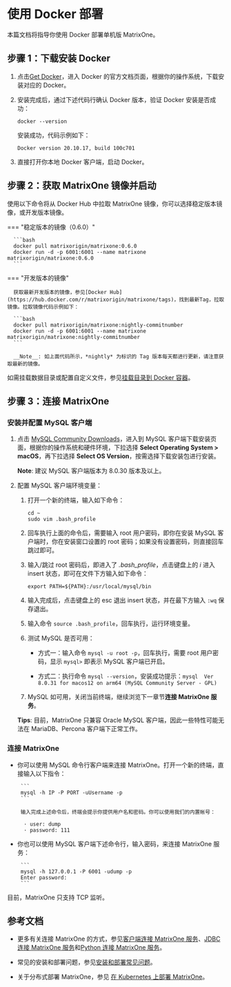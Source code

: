 # **使用 Docker 部署**

本篇文档将指导你使用 Docker 部署单机版 MatrixOne。

## 步骤 1：下载安装 Docker

1. 点击<a href="https://docs.docker.com/get-docker/" target="_blank">Get Docker</a>，进入 Docker 的官方文档页面，根据你的操作系统，下载安装对应的 Docker。

2. 安装完成后，通过下述代码行确认 Docker 版本，验证 Docker 安装是否成功：

    ```
    docker --version
    ```

    安装成功，代码示例如下：

    ```
    Docker version 20.10.17, build 100c701
    ```

3. 直接打开你本地 Docker 客户端，启动 Docker。

## 步骤 2：获取 MatrixOne 镜像并启动

使用以下命令将从 Docker Hub 中拉取 MatrixOne 镜像，你可以选择稳定版本镜像，或开发版本镜像。

=== "稳定版本的镜像（0.6.0）"

      ```bash
      docker pull matrixorigin/matrixone:0.6.0
      docker run -d -p 6001:6001 --name matrixone matrixorigin/matrixone:0.6.0
      ```

=== "开发版本的镜像"

      获取最新开发版本的镜像，参见[Docker Hub](https://hub.docker.com/r/matrixorigin/matrixone/tags)，找到最新Tag，拉取镜像。拉取镜像代码示例如下：

      ```bash
      docker pull matrixorigin/matrixone:nightly-commitnumber
      docker run -d -p 6001:6001 --name matrixone matrixorigin/matrixone:nightly-commitnumber
      ```

      __Note__: 如上面代码所示，*nightly* 为标识的 Tag 版本每天都进行更新，请注意获取最新的镜像。

如需挂载数据目录或配置自定义文件，参见[挂载目录到 Docker 容器](../../Maintain/mount-data-by-docker.md)。

## 步骤 3：连接 MatrixOne

### 安装并配置 MySQL 客户端

1. 点击 <a href="https://dev.mysql.com/downloads/mysql" target="_blank">MySQL Community Downloads</a>，进入到 MySQL 客户端下载安装页面，根据你的操作系统和硬件环境，下拉选择 **Select Operating System > macOS**，再下拉选择 **Select OS Version**，按需选择下载安装包进行安装。

    __Note__: 建议 MySQL 客户端版本为 8.0.30 版本及以上。

2. 配置 MySQL 客户端环境变量：

     1. 打开一个新的终端，输入如下命令：

         ```
         cd ~
         sudo vim .bash_profile
         ```

     2. 回车执行上面的命令后，需要输入 root 用户密码，即你在安装 MySQL 客户端时，你在安装窗口设置的 root 密码；如果没有设置密码，则直接回车跳过即可。

     3. 输入/跳过 root 密码后，即进入了 *.bash_profile*，点击键盘上的 *i* 进入 insert 状态，即可在文件下方输入如下命令：

        ```
        export PATH=${PATH}:/usr/local/mysql/bin
        ```

     4. 输入完成后，点击键盘上的 esc 退出 insert 状态，并在最下方输入 `:wq` 保存退出。

     5. 输入命令 `source .bash_profile`，回车执行，运行环境变量。

     6. 测试 MySQL 是否可用：

         - 方式一：输入命令 `mysql -u root -p`，回车执行，需要 root 用户密码，显示 `mysql>` 即表示 MySQL 客户端已开启。

         - 方式二：执行命令 `mysql --version`，安装成功提示：`mysql  Ver 8.0.31 for macos12 on arm64 (MySQL Community Server - GPL)`

     7. MySQL 如可用，关闭当前终端，继续浏览下一章节**连接 MatrixOne 服务**。

    __Tips__: 目前，MatrixOne 只兼容 Oracle MySQL 客户端，因此一些特性可能无法在 MariaDB、Percona 客户端下正常工作。

### 连接 MatrixOne

- 你可以使用 MySQL 命令行客户端来连接 MatrixOne。打开一个新的终端，直接输入以下指令：

       ```
       mysql -h IP -P PORT -uUsername -p
       ```

       输入完成上述命令后，终端会提示你提供用户名和密码。你可以使用我们的内置帐号：

        · user: dump
        · password: 111

- 你也可以使用 MySQL 客户端下述命令行，输入密码，来连接 MatrixOne 服务：

       ```
       mysql -h 127.0.0.1 -P 6001 -udump -p
       Enter password:
       ```

目前，MatrixOne 只支持 TCP 监听。

## 参考文档

- 更多有关连接 MatrixOne 的方式，参见[客户端连接 MatrixOne 服务](../../Develop/connect-mo/database-client-tools.md)、[JDBC 连接 MatrixOne 服务](../../Develop/connect-mo/java-connect-to-matrixone/connect-mo-with-jdbc.md)和[Python 连接 MatrixOne 服务](../../Develop/connect-mo/python-connect-to-matrixone.md)。

- 常见的安装和部署问题，参见[安装和部署常见问题](../../FAQs/deployment-faqs.md)。

- 关于分布式部署 MatrixOne，参见 [在 Kubernetes 上部署 MatrixOne](../../Deploy/install-and-launch-in-k8s.md)。
